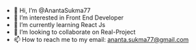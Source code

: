 - 👋 Hi, I’m @AnantaSukma77
- 👀 I’m interested in Front End Developer
- 🌱 I’m currently learning React Js
- 💞️ I’m looking to collaborate on Real-Project
- 📫 How to reach me to my email: ananta.sukma77@gmail.com

<!---
AnantaSukma77/AnantaSukma77 is a ✨ special ✨ repository because its `README.md` (this file) appears on your GitHub profile.
You can click the Preview link to take a look at your changes.
--->
